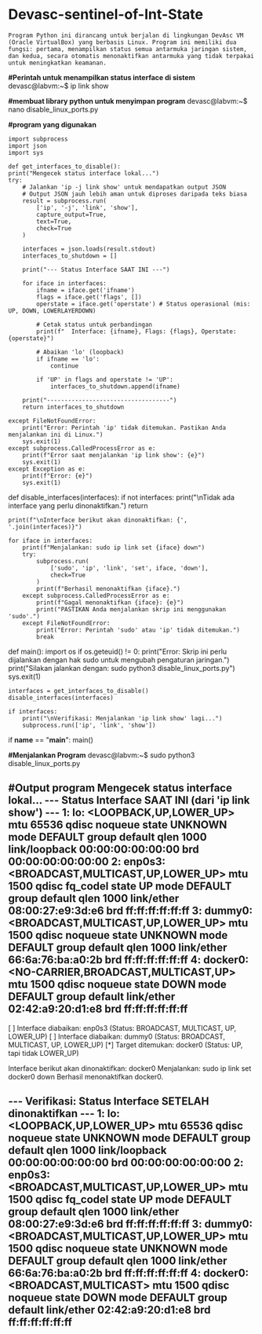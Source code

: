 # Devasc-sentinel-of-Int-State
    Program Python ini dirancang untuk berjalan di lingkungan DevAsc VM (Oracle VirtualBox) yang berbasis Linux. Program ini memiliki dua fungsi: pertama, menampilkan status semua antarmuka jaringan sistem, dan kedua, secara otomatis menonaktifkan antarmuka yang tidak terpakai untuk meningkatkan keamanan.

**#Perintah untuk menampilkan status interface di sistem**
    devasc@labvm:~$ ip link show

**#membuat library python untuk menyimpan program**
    devasc@labvm:~$ nano disable_linux_ports.py

**#program yang digunakan**

    import subprocess
    import json
    import sys

    def get_interfaces_to_disable():
    print("Mengecek status interface lokal...")
    try:
        # Jalankan 'ip -j link show' untuk mendapatkan output JSON
        # Output JSON jauh lebih aman untuk diproses daripada teks biasa
        result = subprocess.run(
            ['ip', '-j', 'link', 'show'], 
            capture_output=True, 
            text=True, 
            check=True
        )
        
        interfaces = json.loads(result.stdout)
        interfaces_to_shutdown = []
        
        print("--- Status Interface SAAT INI ---")
        
        for iface in interfaces:
            ifname = iface.get('ifname')
            flags = iface.get('flags', [])
            operstate = iface.get('operstate') # Status operasional (mis: UP, DOWN, LOWERLAYERDOWN)

            # Cetak status untuk perbandingan
            print(f"  Interface: {ifname}, Flags: {flags}, Operstate: {operstate}")

            # Abaikan 'lo' (loopback)
            if ifname == 'lo':
                continue
                
            if 'UP' in flags and operstate != 'UP':
                interfaces_to_shutdown.append(ifname)
                
        print("-----------------------------------")
        return interfaces_to_shutdown

    except FileNotFoundError:
        print("Error: Perintah 'ip' tidak ditemukan. Pastikan Anda menjalankan ini di Linux.")
        sys.exit(1)
    except subprocess.CalledProcessError as e:
        print(f"Error saat menjalankan 'ip link show': {e}")
        sys.exit(1)
    except Exception as e:
        print(f"Error: {e}")
        sys.exit(1)

def disable_interfaces(interfaces):
    if not interfaces:
        print("\nTidak ada interface yang perlu dinonaktifkan.")
        return

    print(f"\nInterface berikut akan dinonaktifkan: {', '.join(interfaces)}")

    for iface in interfaces:
        print(f"Menjalankan: sudo ip link set {iface} down")
        try:
            subprocess.run(
                ['sudo', 'ip', 'link', 'set', iface, 'down'], 
                check=True
            )
            print(f"Berhasil menonaktifkan {iface}.")
        except subprocess.CalledProcessError as e:
            print(f"Gagal menonaktifkan {iface}: {e}")
            print("PASTIKAN Anda menjalankan skrip ini menggunakan 'sudo'.")
        except FileNotFoundError:
            print("Error: Perintah 'sudo' atau 'ip' tidak ditemukan.")
            break
            
def main():
    import os
    if os.geteuid() != 0:
        print("Error: Skrip ini perlu dijalankan dengan hak sudo untuk mengubah pengaturan jaringan.")
        print("Silakan jalankan dengan: sudo python3 disable_linux_ports.py")
        sys.exit(1)

    interfaces = get_interfaces_to_disable()
    disable_interfaces(interfaces)
    
    if interfaces:
        print("\nVerifikasi: Menjalankan 'ip link show' lagi...")
        subprocess.run(['ip', 'link', 'show'])

if __name__ == "__main__":
    main()
  
**#Menjalankan Program**
devasc@labvm:~$ sudo python3 disable_linux_ports.py

#Output program
Mengecek status interface lokal...
--- Status Interface SAAT INI (dari 'ip link show') ---
1: lo: <LOOPBACK,UP,LOWER_UP> mtu 65536 qdisc noqueue state UNKNOWN mode DEFAULT group default qlen 1000
    link/loopback 00:00:00:00:00:00 brd 00:00:00:00:00:00
2: enp0s3: <BROADCAST,MULTICAST,UP,LOWER_UP> mtu 1500 qdisc fq_codel state UP mode DEFAULT group default qlen 1000
    link/ether 08:00:27:e9:3d:e6 brd ff:ff:ff:ff:ff:ff
3: dummy0: <BROADCAST,MULTICAST,UP,LOWER_UP> mtu 1500 qdisc noqueue state UNKNOWN mode DEFAULT group default qlen 1000
    link/ether 66:6a:76:ba:a0:2b brd ff:ff:ff:ff:ff:ff
4: docker0: <NO-CARRIER,BROADCAST,MULTICAST,UP> mtu 1500 qdisc noqueue state DOWN mode DEFAULT group default 
    link/ether 02:42:a9:20:d1:e8 brd ff:ff:ff:ff:ff:ff
-------------------------------------------------------
[ ] Interface diabaikan: enp0s3 (Status: BROADCAST, MULTICAST, UP, LOWER_UP)
[ ] Interface diabaikan: dummy0 (Status: BROADCAST, MULTICAST, UP, LOWER_UP)
[*] Target ditemukan: docker0 (Status: UP, tapi tidak LOWER_UP)

Interface berikut akan dinonaktifkan: docker0
Menjalankan: sudo ip link set docker0 down
Berhasil menonaktifkan docker0.

--- Verifikasi: Status Interface SETELAH dinonaktifkan ---
1: lo: <LOOPBACK,UP,LOWER_UP> mtu 65536 qdisc noqueue state UNKNOWN mode DEFAULT group default qlen 1000
    link/loopback 00:00:00:00:00:00 brd 00:00:00:00:00:00
2: enp0s3: <BROADCAST,MULTICAST,UP,LOWER_UP> mtu 1500 qdisc fq_codel state UP mode DEFAULT group default qlen 1000
    link/ether 08:00:27:e9:3d:e6 brd ff:ff:ff:ff:ff:ff
3: dummy0: <BROADCAST,MULTICAST,UP,LOWER_UP> mtu 1500 qdisc noqueue state UNKNOWN mode DEFAULT group default qlen 1000
    link/ether 66:6a:76:ba:a0:2b brd ff:ff:ff:ff:ff:ff
4: docker0: <BROADCAST,MULTICAST> mtu 1500 qdisc noqueue state DOWN mode DEFAULT group default 
    link/ether 02:42:a9:20:d1:e8 brd ff:ff:ff:ff:ff:ff
---------------------------------------------------------

    
